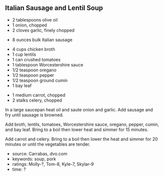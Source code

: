 Italian Sausage and Lentil Soup
-------------------------------

- 2 tablespoons olive oil
- 1 onion, chopped
- 2 cloves garlic, finely chopped
<!-- -->
- 8 ounces bulk Italian sausage
<!-- -->
- 4 cups chicken broth
- 1 cup lentils
- 1 can crushed tomatoes
- 1 tablespoon Worcestershire sauce
- 1/2 teaspoon oregano
- 1/2 teaspoon pepper
- 1/2 teaspoon ground cumin
- 1 bay leaf
<!-- -->
- 1 medium carrot, chopped
- 2 stalks celery, chopped

In a large saucepan heat oil and saute onion and garlic.  Add sausage
and fry until sausage is browned.

Add broth, lentils, tomatoes, Worcestershire sauce, oregano, pepper,
cumin, and bay leaf.  Bring to a boil then lower heat and simmer for
15 minutes.

Add carrot and celery.  Bring to a boil then lower the heat and simmer
for 20 minutes or until the vegetables are tender.

- source: Carrabas, dvo.com
- keywords: soup, pork
- ratings: Molly-?, Tom-8, Kyle-7, Skylar-9
- time: ?
